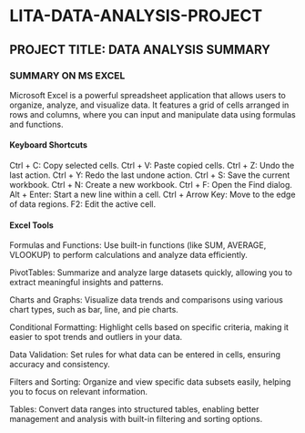 # LITA-DATA-ANALYSIS-PROJECT
## PROJECT TITLE: DATA ANALYSIS SUMMARY

### SUMMARY ON MS EXCEL
Microsoft Excel is a powerful spreadsheet application that allows users to organize, analyze, and visualize data. It features a grid of cells arranged in rows and columns, where you can input and manipulate data using formulas and functions.

#### Keyboard Shortcuts
Ctrl + C: Copy selected cells.
Ctrl + V: Paste copied cells.
Ctrl + Z: Undo the last action.
Ctrl + Y: Redo the last undone action.
Ctrl + S: Save the current workbook.
Ctrl + N: Create a new workbook.
Ctrl + F: Open the Find dialog.
Alt + Enter: Start a new line within a cell.
Ctrl + Arrow Key: Move to the edge of data regions.
F2: Edit the active cell.

#### Excel Tools
Formulas and Functions: Use built-in functions (like SUM, AVERAGE, VLOOKUP) to perform calculations and analyze data efficiently.

PivotTables: Summarize and analyze large datasets quickly, allowing you to extract meaningful insights and patterns.

Charts and Graphs: Visualize data trends and comparisons using various chart types, such as bar, line, and pie charts.

Conditional Formatting: Highlight cells based on specific criteria, making it easier to spot trends and outliers in your data.

Data Validation: Set rules for what data can be entered in cells, ensuring accuracy and consistency.

Filters and Sorting: Organize and view specific data subsets easily, helping you to focus on relevant information.

Tables: Convert data ranges into structured tables, enabling better management and analysis with built-in filtering and sorting options.
